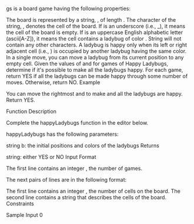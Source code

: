 gs is a board game having the following properties:

The board is represented by a string, , of length . The  character of the string, , denotes the  cell of the board.
If  is an underscore (i.e., _), it means the  cell of the board is empty.
If  is an uppercase English alphabetic letter (ascii[A-Z]), it means the  cell contains a ladybug of color .
String  will not contain any other characters.
A ladybug is happy only when its left or right adjacent cell (i.e., ) is occupied by another ladybug having the same color.
In a single move, you can move a ladybug from its current position to any empty cell.
Given the values of  and  for  games of Happy Ladybugs, determine if it's possible to make all the ladybugs happy. For each game, return YES if all the ladybugs can be made happy through some number of moves. Otherwise, return NO.
Example

You can move the rightmost  and  to make  and all the ladybugs are happy. Return YES.

Function Description

Complete the happyLadybugs function in the editor below.

happyLadybugs has the following parameters:

string b: the initial positions and colors of the ladybugs
Returns

string: either YES or NO
Input Format

The first line contains an integer , the number of games.

The next  pairs of lines are in the following format:

The first line contains an integer , the number of cells on the board.
The second line contains a string  that describes the  cells of the board.
Constraints

Sample Input 0
